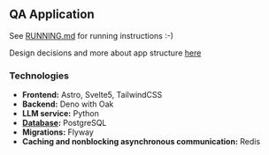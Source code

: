 ## QA Application
See [RUNNING.md](RUNNING.md) for running instructions :-)

Design decisions and more about app structure [here](REFLECTION.md)

### Technologies
- **Frontend:** Astro, Svelte5, TailwindCSS
- **Backend:** Deno with Oak
- **LLM service:** Python
- **[Database](DATABASE.md):** PostgreSQL
- **Migrations:** Flyway
- **Caching and nonblocking asynchronous communication:** Redis
